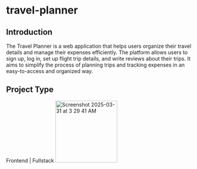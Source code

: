# travel-planner

## Introduction
The Travel Planner is a web application that helps users organize their travel details and manage their expenses efficiently. The platform allows users to sign up, log in, set up flight trip details, and write reviews about their trips. It aims to simplify the process of planning trips and tracking expenses in an easy-to-access and organized way.

## Project Type
Frontend | Fullstack
<img width="168" alt="Screenshot 2025-03-31 at 3 29 41 AM" src="https://github.com/user-attachments/assets/f3320ca9-e2d2-45a1-a798-5435a5bdb152" />
